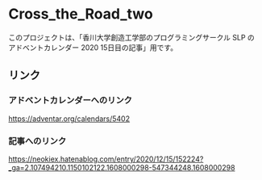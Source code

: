# Cross_the_Road_two

このプロジェクトは、「香川大学創造工学部のプログラミングサークル SLP の アドベントカレンダー 2020 15日目の記事」用です。


## リンク

### アドベントカレンダーへのリンク
https://adventar.org/calendars/5402

### 記事へのリンク
https://neokiex.hatenablog.com/entry/2020/12/15/152224?_ga=2.107494210.1150102122.1608000298-547344248.1608000298
